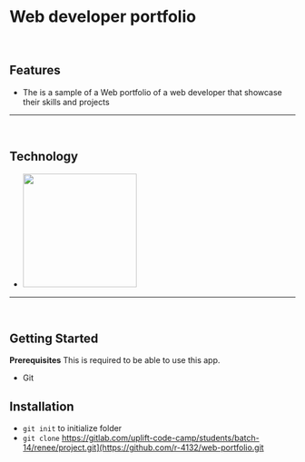 # Web developer portfolio
&nbsp;
## Features
- The is a sample of a Web portfolio of a web developer that showcase their skills and projects

---
&nbsp;
## Technology

- <img src = "https://repository-images.githubusercontent.com/37153337/9d0a6780-394a-11eb-9fd1-6296a684b124](https://p92.com/binaries/content/gallery/p92website/technologies/htmlcssjs-details.png" width="200">

---
&nbsp;
## Getting Started
**Prerequisites**
This is required to be able to use this app.
- Git
&nbsp;


## **Installation**
- `git init` to initialize folder
- `git clone` https://gitlab.com/uplift-code-camp/students/batch-14/renee/project.git](https://github.com/r-4132/web-portfolio.git

